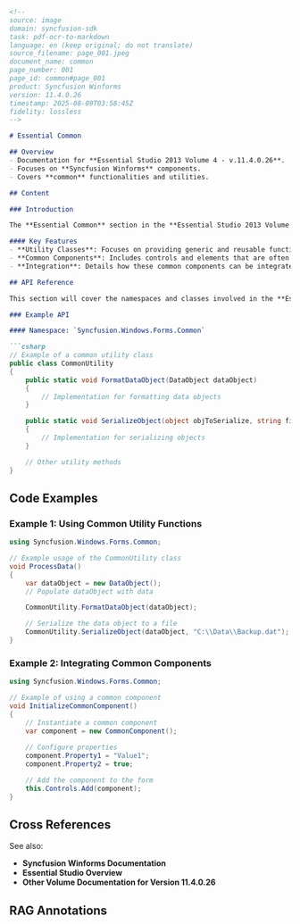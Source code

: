```markdown
<!-- 
source: image
domain: syncfusion-sdk
task: pdf-ocr-to-markdown
language: en (keep original; do not translate)
source_filename: page_001.jpeg
document_name: common
page_number: 001
page_id: common#page_001
product: Syncfusion Winforms
version: 11.4.0.26
timestamp: 2025-08-09T03:58:45Z
fidelity: lossless
-->

# Essential Common

## Overview
- Documentation for **Essential Studio 2013 Volume 4 - v.11.4.0.26**.
- Focuses on **Syncfusion Winforms** components.
- Covers **common** functionalities and utilities.

## Content

### Introduction

The **Essential Common** section in the **Essential Studio 2013 Volume 4 - v.11.4.0.26** provides comprehensive details on the common features and functionalities available in Syncfusion Winforms. This includes various utilities, tools, and components that are integral to building robust and efficient desktop applications.

#### Key Features
- **Utility Classes**: Focuses on providing generic and reusable functionality.
- **Common Components**: Includes controls and elements that are often used across different applications.
- **Integration**: Details how these common components can be integrated seamlessly with other Syncfusion components for a cohesive user experience.

## API Reference

This section will cover the namespaces and classes involved in the **Essential Common** functionality. For brevity, only an example snippet is provided here. The complete API reference can be found in the full documentation.

### Example API

#### Namespace: `Syncfusion.Windows.Forms.Common`

```csharp
// Example of a common utility class
public class CommonUtility
{
    public static void FormatDataObject(DataObject dataObject)
    {
        // Implementation for formatting data objects
    }

    public static void SerializeObject(object objToSerialize, string filePath)
    {
        // Implementation for serializing objects
    }

    // Other utility methods
}
```

## Code Examples

### Example 1: Using Common Utility Functions

```csharp
using Syncfusion.Windows.Forms.Common;

// Example usage of the CommonUtility class
void ProcessData()
{
    var dataObject = new DataObject();
    // Populate dataObject with data

    CommonUtility.FormatDataObject(dataObject);

    // Serialize the data object to a file
    CommonUtility.SerializeObject(dataObject, "C:\\Data\\Backup.dat");
}
```

### Example 2: Integrating Common Components

```csharp
using Syncfusion.Windows.Forms.Common;

// Example of using a common component
void InitializeCommonComponent()
{
    // Instantiate a common component
    var component = new CommonComponent();
    
    // Configure properties
    component.Property1 = "Value1";
    component.Property2 = true;

    // Add the component to the form
    this.Controls.Add(component);
}
```

## Cross References

See also:
- **Syncfusion Winforms Documentation**
- **Essential Studio Overview**
- **Other Volume Documentation for Version 11.4.0.26**

## RAG Annotations
<!-- tags: [winforms, essential-studio, common-utilities, volume-4, 11.4.0.26] keywords: [Syncfusion, Winforms, common components, utility classes, data object formatting, serialization, integration, controls] -->
```
